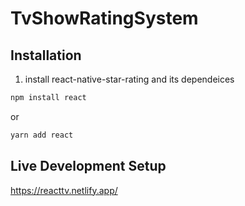 # TvShowRatingSystem

## Installation

1. install react-native-star-rating and its dependeices
```sh
npm install react
```
or
```sh
yarn add react
```

## Live Development Setup 
https://reacttv.netlify.app/
